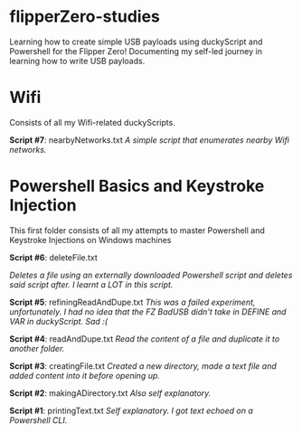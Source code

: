 # flipperZero-studies
Learning how to create simple USB payloads using duckyScript and Powershell for the Flipper Zero!
Documenting my self-led journey in learning how to write USB payloads.

# Wifi
Consists of all my Wifi-related duckyScripts.

**Script #7**: nearbyNetworks.txt
*A simple script that enumerates nearby Wifi networks.*

# Powershell Basics and Keystroke Injection
This first folder consists of all my attempts to master Powershell and Keystroke Injections on Windows machines

**Script #6**: deleteFile.txt

*Deletes a file using an externally downloaded Powershell script and deletes said script after. I learnt a LOT in this script.*

**Script #5**: refiningReadAndDupe.txt
*This was a failed experiment, unfortunately. I had no idea that the FZ BadUSB didn't take in DEFINE and VAR in duckyScript. Sad :(*

**Script #4**: readAndDupe.txt
*Read the content of a file and duplicate it to another folder.*

**Script #3**: creatingFile.txt
*Created a new directory, made a text file and added content into it before opening up.*

**Script #2**: makingADirectory.txt
*Also self explanatory.*

**Script #1**: printingText.txt
*Self explanatory. I got text echoed on a Powershell CLI.*
